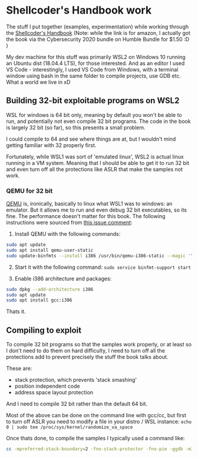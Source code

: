 # Shellcoder's Handbook work

The stuff I put together (examples, experimentation) while working through the [Shellcoder's Handbook](https://www.amazon.com/Shellcoders-Handbook-Discovering-Exploiting-Security/dp/047008023X/ref=sr_1_1) (Note: while the link is for amazon, I actually got the book via the Cybersecurity 2020 bundle on Humble Bundle for $1.50 :D )

My dev machine for this stuff was primarily WSL2 on Windows 10 running an Ubuntu dist (18.04.4 LTS), for those interested. And as an editor I used VS Code - interestingly, I used VS Code from Windows, with a terminal window using bash in the same folder to compile projects, use GDB etc. What a world we live in xD

## Building 32-bit exploitable programs on WSL2

WSL for windows is 64 bit only, meaning by default you won't be able to run, and potentially not even compile 32 bit programs. The code in the book is largely 32 bit (so far), so this presents a small problem.

I could compile to 64 and see where things are at, but I wouldn't mind getting familiar with 32 properly first.

Fortunately, while WSL1 was sort of 'emulated linux', WSL2 is actual linux running in a VM system. Meaning that I should be able to get it to run 32 bit and even turn off all the protections like ASLR that make the samples not work.

### QEMU for 32 bit

[QEMU](https://en.wikipedia.org/wiki/QEMU) is, ironically, basically to linux what WSL1 was to windows: an emulator. But it allows me to run and even debug 32 bit executables, so its fine. The performance doesn't matter for this book. The following instructions were sourced from [this issue comment](https://github.com/microsoft/wsl/issues/2468#issuecomment-374904520):

1. Install QEMU with the following commands:

```bash
sudo apt update
sudo apt install qemu-user-static
sudo update-binfmts --install i386 /usr/bin/qemu-i386-static --magic '\x7fELF\x01\x01\x01\x03\x00\x00\x00\x00\x00\x00\x00\x00\x03\x00\x03\x00\x01\x00\x00\x00' --mask '\xff\xff\xff\xff\xff\xff\xff\xfc\xff\xff\xff\xff\xff\xff\xff\xff\xf8\xff\xff\xff\xff\xff\xff\xff'
```

2. Start it with the following command: `sudo service binfmt-support start`

3. Enable i386 architecture and packages:

```bash
sudo dpkg --add-architecture i386
sudo apt update
sudo apt install gcc:i386
```

Thats it.

## Compiling to exploit

To compile 32 bit programs so that the samples work properly, or at least so I don't need to do them on hard difficulty, I need to turn off all the protections add to prevent precisely the stuff the book talks about.

These are:

- stack protection, which prevents 'stack smashing'
- position independent code
- address space layout protection

And I need to compile 32 bit rather than the default 64 bit.

Most of the above can be done on the command line with gcc/cc, but first to turn off ASLR you need to modify a file in your distro / WSL instance: `echo 0 | sudo tee /proc/sys/kernel/randomize_va_space`

Once thats done, to compile the samples I typically used a command like:

```bash
cc -mpreferred-stack-boundary=2 -fno-stack-protector -fno-pie -ggdb -m32 code-to-compile.c
```